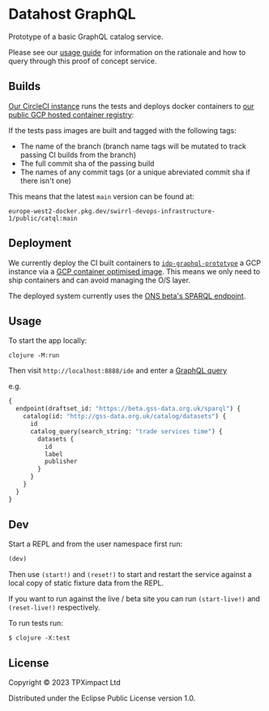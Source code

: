 # Datahost GraphQL

Prototype of a basic GraphQL catalog service.

Please see our [usage guide](../doc/guide.md) for information on the
rationale and how to query through this proof of concept service.

## Builds

[Our CircleCI instance](https://app.circleci.com/pipelines/github/Swirrl/catql-prototype) runs the tests and deploys docker containers to [our public GCP hosted container registry](https://console.cloud.google.com/artifacts/docker/swirrl-devops-infrastructure-1/europe-west2/public/catql?project=swirrl-devops-infrastructure-1):

If the tests pass images are built and tagged with the following tags:

- The name of the branch (branch name tags will be mutated to track passing CI builds from the branch)
- The full commit sha of the passing build
- The names of any commit tags (or a unique abreviated commit sha if there isn't one)

This means that the latest `main` version can be found at:

`europe-west2-docker.pkg.dev/swirrl-devops-infrastructure-1/public/catql:main`

## Deployment

We currently deploy the CI built containers to [`idp-graphql-prototype`](https://console.cloud.google.com/compute/instancesDetail/zones/europe-west2-c/instances/idp-graphql-prototype?project=ons-pilot) a GCP instance via a [GCP container optimised image](https://cloud.google.com/container-optimized-os/docs).  This means we only need to ship containers and can avoid managing the O/S layer.

The deployed system currently uses the [ONS beta's SPARQL endpoint](https://beta.gss-data.org.uk/sparql).

## Usage

To start the app locally:

```
clojure -M:run
```

Then visit `http://localhost:8888/ide` and enter a [GraphQL query](http://localhost:8888/ide?query=%23%20Welcome%20to%20GraphiQL%0A%23%0A%23%20GraphiQL%20is%20an%20in-browser%20tool%20for%20writing%2C%20validating%2C%20and%0A%23%20testing%20GraphQL%20queries.%0A%23%0A%23%20Type%20queries%20into%20this%20side%20of%20the%20screen%2C%20and%20you%20will%20see%20intelligent%0A%23%20typeaheads%20aware%20of%20the%20current%20GraphQL%20type%20schema%20and%20live%20syntax%20and%0A%23%20validation%20errors%20highlighted%20within%20the%20text.%0A%23%0A%23%20GraphQL%20queries%20typically%20start%20with%20a%20%22%7B%22%20character.%20Lines%20that%20start%0A%23%20with%20a%20%23%20are%20ignored.%0A%23%0A%23%20An%20example%20GraphQL%20query%20might%20look%20like%3A%0A%23%0A%23%20%20%20%20%20%7B%0A%23%20%20%20%20%20%20%20field(arg%3A%20%22value%22)%20%7B%0A%23%20%20%20%20%20%20%20%20%20subField%0A%23%20%20%20%20%20%20%20%7D%0A%23%20%20%20%20%20%7D%0A%23%0A%23%20Keyboard%20shortcuts%3A%0A%23%0A%23%20%20Prettify%20Query%3A%20%20Shift-Ctrl-P%20(or%20press%20the%20prettify%20button%20above)%0A%23%0A%23%20%20%20%20%20Merge%20Query%3A%20%20Shift-Ctrl-M%20(or%20press%20the%20merge%20button%20above)%0A%23%0A%23%20%20%20%20%20%20%20Run%20Query%3A%20%20Ctrl-Enter%20(or%20press%20the%20play%20button%20above)%0A%23%0A%23%20%20%20Auto%20Complete%3A%20%20Ctrl-Space%20(or%20just%20start%20typing)%0A%23%0A%0A%7B%0A%20%20endpoint(draftset_id%3A%22https%3A%2F%2Fbeta.gss-data.org.uk%2Fsparql%22)%20%7B%0A%20%20%20%20catalog(id%3A%22http%3A%2F%2Fgss-data.org.uk%2Fcatalog%2Fdatasets%22)%20%7B%0A%20%20%20%20%20%20id%0A%20%20%20%20%20%20catalog_query(search_string%3A%22trade%20services%20time%22)%20%7B%0A%09%09%09%09%20datasets%20%7B%0A%20%20%20%20%20%20%20%20%20%20id%0A%20%20%20%20%20%20%20%20%20%20label%0A%20%20%20%20%20%20%20%20%20%20publisher%0A%20%20%20%20%20%20%20%20%7D%0A%20%20%20%20%20%20%20%20%0A%0A%20%20%20%20%20%20%20%20%0A%20%20%20%20%20%20%7D%0A%20%20%20%20%7D%0A%20%20%7D%0A%7D)

e.g.

```graphql
{
  endpoint(draftset_id: "https://beta.gss-data.org.uk/sparql") {
    catalog(id: "http://gss-data.org.uk/catalog/datasets") {
      id
      catalog_query(search_string: "trade services time") {
        datasets {
          id
          label
          publisher
        }
      }
    }
  }
}
```

## Dev

Start a REPL and from the user namespace first run:

```clojure
(dev)
```

Then use `(start!)` and `(reset!)` to start and restart the service against a local copy of static fixture data from the REPL.

If you want to run against the live / beta site you can run `(start-live!)` and `(reset-live!)` respectively.

To run tests run:

```
$ clojure -X:test
```

## License

Copyright © 2023 TPXimpact Ltd

Distributed under the Eclipse Public License version 1.0.
